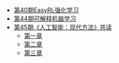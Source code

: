 <!-- docs/_sidebar.md -->

<!-- * [Home](/) -->
* [第40期EasyRL强化学习]()
* [第44期可解释机器学习]()
* [第45期《人工智能：现代方法》共读]()
    * [第一章]()
    * [第二章]()
    * [第三章]()

